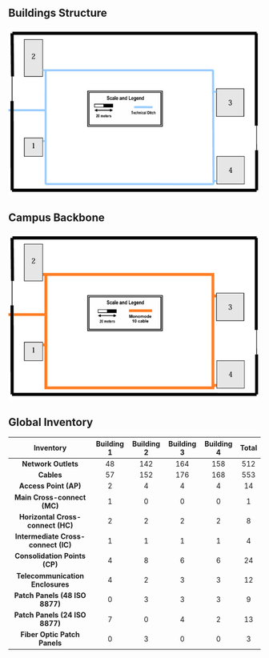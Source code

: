 ## Buildings Structure

![](structure.png)

## Campus Backbone

![](Campus_Backbone.png)

## Global Inventory

|            **Inventory**            | **Building 1** | **Building 2** | **Building 3** | **Building 4** | **Total** |
|:-----------------------------------:|:--------------:|:--------------:|:--------------:|:--------------:|:---------:|
|         **Network Outlets**         |       48       |      142       |      164       |      158       |    512    |
|             **Cables**              |       57       |      152       |      176       |      168       |    553    |
|        **Access Point (AP)**        |       2        |       4        |       4        |       4        |    14     |
|     **Main Cross-connect (MC)**     |       1        |       0        |       0        |       0        |     1     |
|  **Horizontal Cross-connect (HC)**  |       2        |       2        |       2        |       2        |     8     |
| **Intermediate Cross-connect (IC)** |       1        |       1        |       1        |       1        |     4     |
|    **Consolidation Points (CP)**    |       4        |       8        |       6        |       6        |    24     |
|  **Telecommunication Enclosures**   |       4        |       2        |       3        |       3        |    12     |
|   **Patch Panels (48 ISO 8877)**    |       0        |       3        |       3        |       3        |     9     |
|   **Patch Panels (24 ISO 8877)**    |       7        |       0        |       4        |       2        |    13     |
|    **Fiber Optic Patch Panels**     |       0        |       3        |       0        |       0        |     3     |
